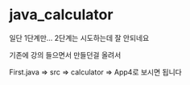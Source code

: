 # java_calculator

일단 1단계만...
2단계는 시도하는데 잘 안되네요

기존에 강의 들으면서 만들던걸 올려서

First.java => src => calculator => App4로 보시면 됩니다
